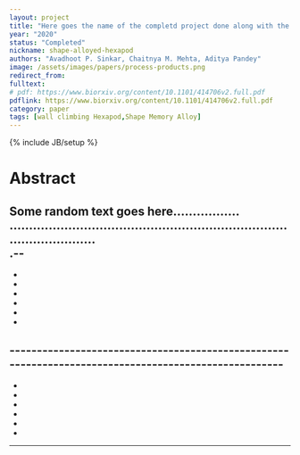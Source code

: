 ```yaml
---
layout: project
title: "Here goes the name of the completd project done along with the names of collobarators"
year: "2020"
status: "Completed"
nickname: shape-alloyed-hexapod
authors: "Avadhoot P. Sinkar, Chaitnya M. Mehta, Aditya Pandey"
image: /assets/images/papers/process-products.png
redirect_from: 
fulltext: 
# pdf: https://www.biorxiv.org/content/10.1101/414706v2.full.pdf
pdflink: https://www.biorxiv.org/content/10.1101/414706v2.full.pdf
category: paper
tags: [wall climbing Hexapod,Shape Memory Alloy]
---
```

{% include JB/setup %}

# Abstract 


Some random text goes here.................
.............................................................................................<br>
.--
-
-
-
-

-
-
-
-----------------------------------------------------------------------------------------------------<br>
-
-
-
-
-
-

-
-------------------------------------------------------------------------------------------

